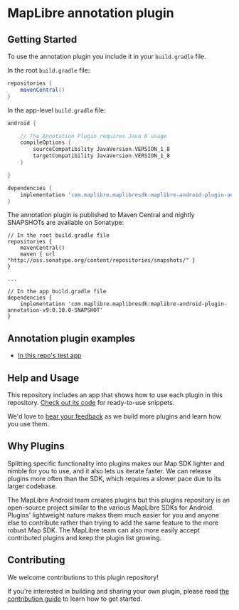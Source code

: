 # MapLibre annotation plugin

<!-- ![annotations-plugin](https://user-images.githubusercontent.com/2151639/44861322-945d5e00-ac78-11e8-8ccb-883a4a743bcf.gif) -->

## Getting Started

<!-- [More documentation about the plugin can be found here](https://www.mapbox.com/android-docs/plugins/overview/annotation/) -->

To use the annotation plugin you include it in your `build.gradle` file.

In the root `build.gradle` file:

```groovy
repositories {
    mavenCentral()
}

```

In the app-level `build.gradle` file:

```groovy
android {

	// The Annotation Plugin requires Java 8 usage
	compileOptions {
	    sourceCompatibility JavaVersion.VERSION_1_8
	    targetCompatibility JavaVersion.VERSION_1_8
	}

}

dependencies {
    implementation 'com.maplibre.maplibresdk:maplibre-android-plugin-annotation-v9:0.9.0'
}
```

The annotation plugin is published to Maven Central and nightly SNAPSHOTs are available on Sonatype:

```
// In the root build.gradle file
repositories {
    mavenCentral()
    maven { url "http://oss.sonatype.org/content/repositories/snapshots/" }
}

...

// In the app build.gradle file
dependencies {
    implementation 'com.maplibre.maplibresdk:maplibre-android-plugin-annotation-v9:0.10.0-SNAPSHOT'
}
```

## Annotation plugin examples

- [In this repo's test app](https://github.com/maplibre/maplibre-plugins-android/tree/master/app/src/main/java/com/mapbox/mapboxsdk/plugins/testapp/activity/annotation)

## Help and Usage

This repository includes an app that shows how to use each plugin in this repository. [Check out its code](https://github.com/maplibre/maplibre-plugins-android/tree/master/app/src/main/java/com/mapbox/mapboxsdk/plugins/testapp/activity) for ready-to-use snippets.

We'd love to [hear your feedback](https://github.com/maplibre/maplibre-plugins-android/issues) as we build more plugins and learn how you use them.

## Why Plugins

Splitting specific functionality into plugins makes our Map SDK lighter and nimble for you to use, and it also lets us iterate faster. We can release plugins more often than the SDK, which requires a slower pace due to its larger codebase.

The MapLibre Android team creates plugins but this plugins repository is an open-source project similar to the various MapLibre SDKs for Android.
Plugins' lightweight nature makes them much easier for you and anyone else to contribute rather than trying to add the same feature to the more robust Map SDK. The MapLibre team can also more easily accept contributed plugins and keep the plugin list growing.

## Contributing

We welcome contributions to this plugin repository!

If you're interested in building and sharing your own plugin, please read [the contribution guide](https://github.com/maplibre/maplibre-plugins-android/blob/master/CONTRIBUTING.md) to learn how to get started.
